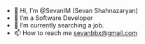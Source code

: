 - 👋 Hi, I’m @SevanIM (Sevan Shahnazaryan)
- 👀 I’m a Software Developer
- 🌱 I’m currently searching a job.
- 📫 How to reach me sevanbbx@gmail.com

<!---
SevanIM/SevanIM is a ✨ special ✨ repository because its `README.md` (this file) appears on your GitHub profile.
You can click the Preview link to take a look at your changes.
--->

